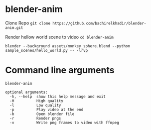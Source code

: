 # blender-anim

Clone Repo
``git clone https://github.com/bachirelkhadir/blender-anim.git``


Render hellow world scene to video
``cd blender-anim``

``blender --background assets/monkey_sphere.blend --python sample_scenes/hello_world.py -- -lrvp``

# Command line arguments

```
blender-anim

optional arguments:
  -h, --help  show this help message and exit
  -H          High quality
  -l          Low quality
  -p          Play video at the end
  -b          Open blender file
  -r          Render pngs
  -v          Write png frames to video with ffmpeg
```
